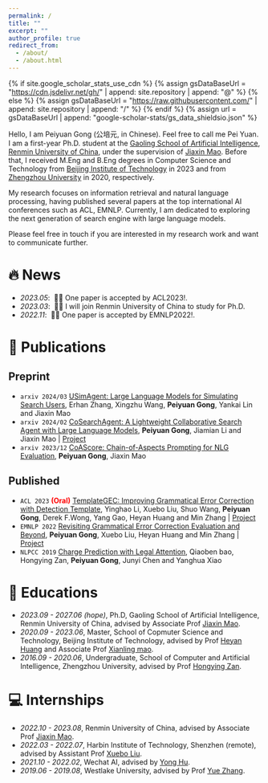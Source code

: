 ```yaml
---
permalink: /
title: ""
excerpt: ""
author_profile: true
redirect_from: 
  - /about/
  - /about.html
---
```


{% if site.google_scholar_stats_use_cdn %}
{% assign gsDataBaseUrl = "https://cdn.jsdelivr.net/gh/" | append: site.repository | append: "@" %}
{% else %}
{% assign gsDataBaseUrl = "https://raw.githubusercontent.com/" | append: site.repository | append: "/" %}
{% endif %}
{% assign url = gsDataBaseUrl | append: "google-scholar-stats/gs_data_shieldsio.json" %}

<span class='anchor' id='about-me'></span>

Hello, I am Peiyuan Gong (公培元, in Chinese). Feel free to call me Pei Yuan.
I am a first-year Ph.D. student at the [Gaoling School of Artificial Intelligence](http://ai.ruc.edu.cn/index.htm), [Renmin University of China](https://www.ruc.edu.cn/), under the supervision of [Jiaxin Mao](https://sites.google.com/site/maojiaxin/).
Before that, I received M.Eng and B.Eng degrees in Computer Science and Technology from [Beijing Institute of Technology](https://bit.edu.cn/) in 2023 and from [Zhengzhou University](http://www.zzu.edu.cn/) in 2020, respectively.

My research focuses on information retrieval and natural language processing, having published several papers 
at the top international AI conferences such as ACL, EMNLP. 
Currently, I am dedicated to exploring the next generation of search engine with large language models.

Please feel free in touch if you are interested in my research work and want to communicate further.

# 🔥 News
- *2023.05*: &nbsp;🎉🎉 One paper is accepted by ACL2023!. 
- *2023.03*: &nbsp;🎉🎉 I will join Renmin University of China to study for Ph.D.
- *2022.11*: &nbsp;🎉🎉 One paper is accepted by EMNLP2022!. 

# 📝 Publications 
## Preprint
- ``arxiv 2024/03`` [USimAgent: Large Language Models for Simulating Search Users](https://arxiv.org/pdf/2403.09142.pdf), Erhan Zhang, Xingzhu Wang, **Peiyuan Gong**, Yankai Lin and Jiaxin Mao 
- ``arxiv 2024/02`` [CoSearchAgent: A Lightweight Collaborative Search Agent with Large Language Models](https://arxiv.org/pdf/2402.06360.pdf), **Peiyuan Gong**, Jiamian Li and Jiaxin Mao \| [Project](https://github.com/pygongnlp/CoSearchAgent)
- ``arxiv 2023/12`` [CoAScore: Chain-of-Aspects Prompting for NLG Evaluation](https://arxiv.org/pdf/2312.10355.pdf), **Peiyuan Gong**, Jiaxin Mao
  
## Published
- ``ACL 2023`` <span style="color: red; font-weight: bold;">(Oral)</span> [TemplateGEC: Improving Grammatical Error Correction with Detection Template](https://aclanthology.org/2023.acl-long.380.pdf), Yinghao Li, Xuebo Liu, Shuo Wang, **Peiyuan Gong**, Derek F.Wong, Yang Gao, Heyan Huang and Min Zhang \| [Project](https://github.com/li-aolong/TemplateGEC)
- ``EMNLP 2022`` [Revisiting Grammatical Error Correction Evaluation and Beyond](https://aclanthology.org/2022.emnlp-main.463/), **Peiyuan Gong**, Xuebo Liu, Heyan Huang and Min Zhang \| [Project](https://github.com/pygongnlp/PT-M2)
- ``NLPCC 2019`` [Charge Prediction with Legal Attention](https://link.springer.com/chapter/10.1007/978-3-030-32233-5_35), Qiaoben bao, Hongying Zan, **Peiyuan Gong**, Junyi Chen and Yanghua Xiao

# 📖 Educations
- *2023.09 - 2027.06 (hope)*, Ph.D, Gaoling School of Artificial Intelligence, Renmin University of China, advised by Associate Prof [Jiaxin Mao](https://sites.google.com/site/maojiaxin/). 
- *2020.09 - 2023.06*, Master, School of Copmuter Science and Technology, Beijing Institute of Technology, advised by Prof [Heyan Huang](https://cs.bit.edu.cn/szdw/jsml/js/hhy/index.htm) and Associate Prof [Xianling mao](https://cs.bit.edu.cn/szdw/jsml/js/mxl/index.htm). 
- *2016.09 - 2020.06*, Undergraduate, School of Computer and Artificial Intelligence, Zhengzhou University, advised by Prof [Hongying Zan](http://www5.zzu.edu.cn/nlp/info/1004/1169.htm).

# 💻 Internships
- *2022.10 - 2023.08*, Renmin University of China, advised by Associate Prof [Jiaxin Mao](https://sites.google.com/site/maojiaxin/). 
- *2022.03 - 2022.07*, Harbin Institute of Technology, Shenzhen (remote), advised by Assistant Prof [Xuebo Liu](https://sunbowliu.github.io/).
- *2021.10 - 2022.02*, Wechat AI, advised by [Yong Hu](https://nghuyong.top/).
- *2019.06 - 2019.08*, Westlake University, advised by Prof [Yue Zhang](https://frcchang.github.io/).

